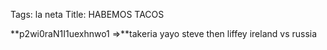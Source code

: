 Tags: la neta
Title: HABEMOS TACOS
  
**p2wi0raN1I1uexhnwo1 =>**takeria yayo steve then liffey ireland vs russia